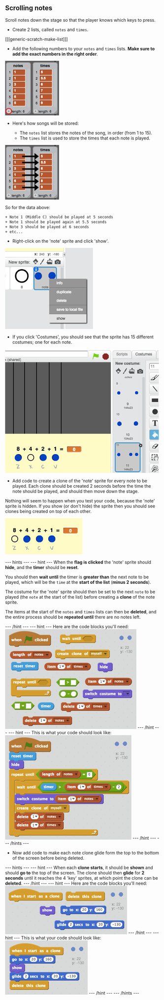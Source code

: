 ## Scrolling notes

Scroll notes down the stage so that the player knows which keys to press.

+ Create 2 lists, called `notes` and `times`.

[[[generic-scratch-make-list]]]

+ Add the following numbers to your `notes` and `times` lists. __Make sure to add the exact numbers in the right order__.

![Add notes and times to lists](images/lists-add.png)

+ Here's how songs will be stored:

    + The `notes` list stores the notes of the song, in order (from 1 to 15).
    + The `times` list is used to store the times that each note is played.

![Explaining lists](images/lists-explain.png)

So for the data above:

    + Note 1 (Middle C) should be played at 5 seconds
    + Note 1 should be played again at 5.5 seconds
    + Note 3 should be played at 6 seconds
    + etc...

+ Right-click on the 'note' sprite and click 'show'.

![Show the bar sprite](images/note-show.png)

+ If you click 'Costumes', you should see that the sprite has 15 different costumes; one for each note.

![Bar sprite costumes](images/note-costumes.png)

+ Add code to create a clone of the 'note' sprite for every note to be played. Each clone should be created 2 seconds before the time the note should be played, and should then move down the stage.

Nothing will seem to happen when you test your code, because the 'note' sprite is hidden. If you show (or don't hide) the sprite then you should see clones being created on top of each other.

![Testing clones](images/clones-test.png)

--- hints ---
--- hint ---
When the __flag is clicked__ the 'note' sprite should __hide__, and the __timer__ should be __reset__.

You should then __wait until__ the timer is __greater than__ the next note to be played, which will be the `time` at the __start of the list__ (__minus 2 seconds__).

The costume for the 'note' sprite should then be set to the next `note` to be played (the `note` at the start of the list) before creating a __clone__ of the note sprite.

The items at the start of the `notes` and `times` lists can then be __deleted__, and the entire process should be __repeated until__ there are no notes left.

--- /hint ---
--- hint ---
Here are the code blocks you'll need:
![screenshot](images/note-create-blocks.png)
--- /hint ---
--- hint ---
This is what your code should look like:
![screenshot](images/note-create-code.png)
--- /hint ---
--- /hints ---

+ Now add code to make each note clone glide form the top to the bottom of the screen before being deleted.

--- hints ---
--- hint ---
When each __clone starts__, it should be __shown__ and should __go to__ the top of the screen. The clone should then __glide__ for __2 seconds__ until it reaches the 4 'key' sprites, at which point the clone can be __deleted__.
--- /hint ---
--- hint ---
Here are the code blocks you'll need:
![screenshot](images/note-clone-blocks.png)
--- /hint ---
--- hint ---
This is what your code should look like:
![screenshot](images/note-clone-code.png)
--- /hint ---
--- /hints ---
